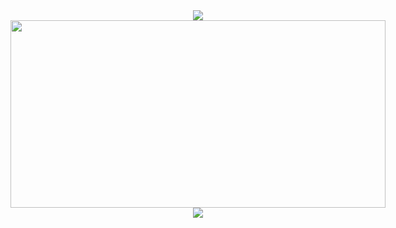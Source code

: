<div style="display: flex; flex-direction: column; align-items: center;">
  <img src="https://capsule-render.vercel.app/api?type=waving&color=BDBDC8&height=150&section=header" />
  <a href="https://github.com/devxb/gitanimals">
  <img
    src="https://render.gitanimals.org/farms/taeyuuun"
    width="600"
    height="300"
  />
  </a>
  <img src="https://capsule-render.vercel.app/api?type=waving&color=BDBDC8&height=150&section=footer" />
</div>
